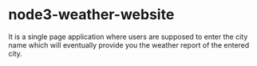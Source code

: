# node3-weather-website

It is a single page application where users are supposed to enter the city name which will eventually provide you the weather report of the entered city.
